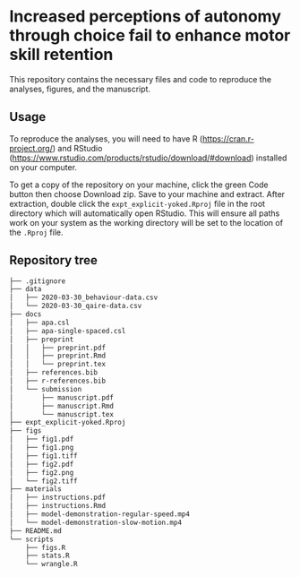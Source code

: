 # Increased perceptions of autonomy through choice fail to enhance motor skill retention

This repository contains the necessary files and code to reproduce the analyses, figures, and the manuscript.

## Usage
To reproduce the analyses, you will need to have R (https://cran.r-project.org/) and RStudio (https://www.rstudio.com/products/rstudio/download/#download) installed on your computer.

To get a copy of the repository on your machine, click the green Code button then choose Download zip. Save to your machine and extract. After extraction, double click the `expt_explicit-yoked.Rproj` file in the root directory which will automatically open RStudio. This will ensure all paths work on your system as the working directory will be set to the location of the `.Rproj` file.

## Repository tree
```bash
├── .gitignore
├── data
│   ├── 2020-03-30_behaviour-data.csv
│   └── 2020-03-30_qaire-data.csv
├── docs
│   ├── apa.csl
│   ├── apa-single-spaced.csl
│   ├── preprint
│   │   ├── preprint.pdf
│   │   ├── preprint.Rmd
│   │   └── preprint.tex
│   ├── references.bib
│   ├── r-references.bib
│   └── submission
│       ├── manuscript.pdf
│       ├── manuscript.Rmd
│       └── manuscript.tex
├── expt_explicit-yoked.Rproj
├── figs
│   ├── fig1.pdf
│   ├── fig1.png
│   ├── fig1.tiff
│   ├── fig2.pdf
│   ├── fig2.png
│   └── fig2.tiff
├── materials
│   ├── instructions.pdf
│   ├── instructions.Rmd
│   ├── model-demonstration-regular-speed.mp4
│   └── model-demonstration-slow-motion.mp4
├── README.md
└── scripts
    ├── figs.R
    ├── stats.R
    └── wrangle.R
```
